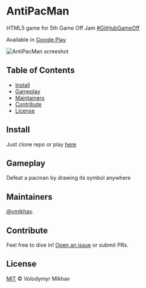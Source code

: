 # AntiPacMan

HTML5 game for 5th Game Off Jam [#GitHubGameOff](https://twitter.com/hashtag/GitHubGameOff)

Available in [Google Play](https://play.google.com/store/apps/details?id=io.vmikhav.antipacman)

![AntiPacMan screeshot](img/screen.png)

## Table of Contents

- [Install](#install)
- [Gameplay](#gameplay)
- [Maintainers](#maintainers)
- [Contribute](#contribute)
- [License](#license)

## Install

Just clone repo or play [here](https://vmikhav.github.io/AntiPacMan/)

## Gameplay

Defeat a pacman by drawing its symbol anywhere

## Maintainers

[@vmikhav](https://github.com/vmikhav).

## Contribute

Feel free to dive in! [Open an issue](https://github.com/vmikhav/AntiPacMan/issues/new) or submit PRs.

## License

[MIT](LICENSE) © Volodymyr Mikhav

